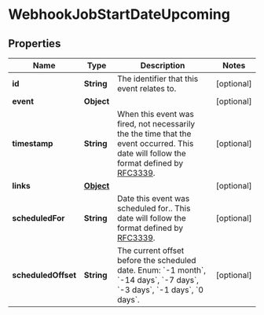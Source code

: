 

# WebhookJobStartDateUpcoming


## Properties

| Name | Type | Description | Notes |
|------------ | ------------- | ------------- | -------------|
|**id** | **String** | The identifier that this event relates to. |  [optional] |
|**event** | **Object** |  |  [optional] |
|**timestamp** | **String** | When this event was fired, not necessarily the the time that the event occurred. This date will follow the format defined by [RFC3339](https://tools.ietf.org/html/rfc3339#section-5.6). |  [optional] |
|**links** | [**Object**](Object.md) |  |  [optional] |
|**scheduledFor** | **String** | Date this event was scheduled for.. This date will follow the format defined by [RFC3339](https://tools.ietf.org/html/rfc3339#section-5.6). |  [optional] |
|**scheduledOffset** | **String** | The current offset before the scheduled date. Enum: &#x60;-1 month&#x60;, &#x60;-14 days&#x60;, &#x60;-7 days&#x60;, &#x60;-3 days&#x60;, &#x60;-1 days&#x60;, &#x60;0 days&#x60;. |  [optional] |



